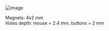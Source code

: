 ![image](https://github.com/user-attachments/assets/03debf1e-2a5b-4d1f-ab19-9bf8172b5e61)

Magnets: 4x2 mm \
Holes depth: mouse = 2.4 mm, buttons = 2 mm
